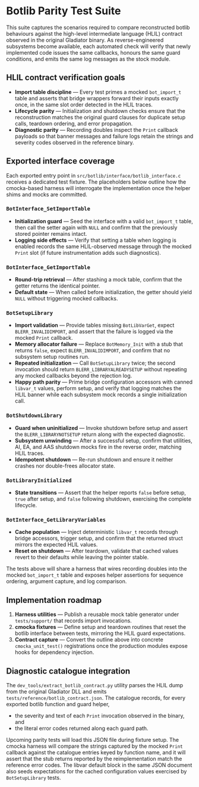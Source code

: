 # Botlib Parity Test Suite

This suite captures the scenarios required to compare reconstructed botlib behaviours against the high-level intermediate language (HLIL)
contract observed in the original Gladiator binary.  As reverse-engineered subsystems become available, each automated check will verify
that newly implemented code issues the same callbacks, honours the same guard conditions, and emits the same log messages as the stock
module.

## HLIL contract verification goals

* **Import table discipline** &mdash; Every test primes a mocked `bot_import_t` table and asserts that bridge wrappers forward their
  inputs exactly once, in the same slot order detected in the HLIL traces.
* **Lifecycle parity** &mdash; Initialization and shutdown checks ensure that the reconstruction matches the original guard clauses for
  duplicate setup calls, teardown ordering, and error propagation.
* **Diagnostic parity** &mdash; Recording doubles inspect the `Print` callback payloads so that banner messages and failure logs retain the
  strings and severity codes observed in the reference binary.

## Exported interface coverage

Each exported entry point in `src/botlib/interface/botlib_interface.c` receives a dedicated test fixture.  The placeholders below outline
how the cmocka-based harness will interrogate the implementation once the helper shims and mocks are committed.

### `BotInterface_SetImportTable`
* **Initialization guard** &mdash; Seed the interface with a valid `bot_import_t` table, then call the setter again with `NULL` and confirm
  that the previously stored pointer remains intact.
* **Logging side effects** &mdash; Verify that setting a table when logging is enabled records the same HLIL-observed message through the
  mocked `Print` slot (if future instrumentation adds such diagnostics).

### `BotInterface_GetImportTable`
* **Round-trip retrieval** &mdash; After stashing a mock table, confirm that the getter returns the identical pointer.
* **Default state** &mdash; When called before initialization, the getter should yield `NULL` without triggering mocked callbacks.

### `BotSetupLibrary`
* **Import validation** &mdash; Provide tables missing `BotLibVarGet`, expect `BLERR_INVALIDIMPORT`, and assert that the failure is logged via
  the mocked `Print` callback.
* **Memory allocator failure** &mdash; Replace `BotMemory_Init` with a stub that returns `false`, expect `BLERR_INVALIDIMPORT`, and confirm
  that no subsystem setup routines run.
* **Repeated initialization** &mdash; Call `BotSetupLibrary` twice; the second invocation should return `BLERR_LIBRARYALREADYSETUP` without
  repeating any mocked callbacks beyond the rejection log.
* **Happy path parity** &mdash; Prime bridge configuration accessors with canned `libvar_t` values, perform setup, and verify that logging
  matches the HLIL banner while each subsystem mock records a single initialization call.

### `BotShutdownLibrary`
* **Guard when uninitialized** &mdash; Invoke shutdown before setup and assert the `BLERR_LIBRARYNOTSETUP` return along with the expected
  diagnostic.
* **Subsystem unwinding** &mdash; After a successful setup, confirm that utilities, AI, EA, and AAS shutdown mocks fire in the reverse order,
  matching HLIL traces.
* **Idempotent shutdown** &mdash; Re-run shutdown and ensure it neither crashes nor double-frees allocator state.

### `BotLibraryInitialized`
* **State transitions** &mdash; Assert that the helper reports `false` before setup, `true` after setup, and `false` following shutdown,
  exercising the complete lifecycle.

### `BotInterface_GetLibraryVariables`
* **Cache population** &mdash; Inject deterministic `libvar_t` records through bridge accessors, trigger setup, and confirm that the returned
  struct mirrors the expected HLIL values.
* **Reset on shutdown** &mdash; After teardown, validate that cached values revert to their defaults while leaving the pointer stable.

The tests above will share a harness that wires recording doubles into the mocked `bot_import_t` table and exposes helper assertions for
sequence ordering, argument capture, and log comparison.

## Implementation roadmap

1. **Harness utilities** &mdash; Publish a reusable mock table generator under `tests/support/` that records import invocations.
2. **cmocka fixtures** &mdash; Define setup and teardown routines that reset the botlib interface between tests, mirroring the HLIL guard
   expectations.
3. **Contract capture** &mdash; Convert the outline above into concrete `cmocka_unit_test()` registrations once the production modules expose
   hooks for dependency injection.

## Diagnostic catalogue integration

The `dev_tools/extract_botlib_contract.py` utility parses the HLIL dump from the
original Gladiator DLL and emits `tests/reference/botlib_contract.json`. The
catalogue records, for every exported botlib function and guard helper,

* the severity and text of each `Print` invocation observed in the binary, and
* the literal error codes returned along each guard path.

Upcoming parity tests will load this JSON file during fixture setup. The cmocka
harness will compare the strings captured by the mocked `Print` callback against
the catalogue entries keyed by function name, and it will assert that the stub
returns reported by the reimplementation match the reference error codes. The
libvar default block in the same JSON document also seeds expectations for the
cached configuration values exercised by `BotSetupLibrary` tests.

